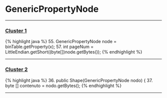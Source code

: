 # GenericPropertyNode

***

### [Cluster 1](./1)
{% highlight java %}
55. GenericPropertyNode node = binTable.getProperty(x);
57. int pageNum = LittleEndian.getShort((byte[])node.getBytes());
{% endhighlight %}

***

### [Cluster 2](./2)
{% highlight java %}
36. public Shape(GenericPropertyNode nodo) {
37.         byte [] contenuto = nodo.getBytes();
{% endhighlight %}

***

